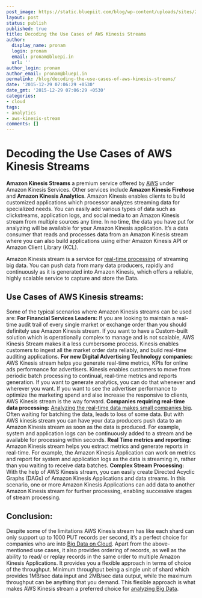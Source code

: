 ```yaml
---
post_image: https://static.bluepiit.com/blog/wp-content/uploads/sites/2/2015/12/AWS-Kinesis-Streams.jpg
layout: post
status: publish
published: true
title: Decoding the Use Cases of AWS Kinesis Streams
author:
  display_name: pronam
  login: pronam
  email: pronam@bluepi.in
  url: ''
author_login: pronam
author_email: pronam@bluepi.in
permalink: /blog/decoding-the-use-cases-of-aws-kinesis-streams/
date: '2015-12-29 07:06:29 +0530'
date_gmt: '2015-12-29 07:06:29 +0530'
categories:
- cloud
tags:
- analytics
- aws-kinesis-stream
comments: []
---
```

# Decoding the Use Cases of AWS Kinesis Streams
<strong>Amazon Kinesis Streams</strong> a premium service offered by <a href="https://aws.amazon.com/">AWS</a> under Amazon Kinesis Services. Other services include <strong>Amazon Kinesis Firehose</strong> and <strong>Amazon Kinesis Analytics</strong>. Amazon Kinesis enables clients to build customized applications which processor analyzes streaming data for specialized needs. You can easily add various types of data such as clickstreams, application logs, and social media to an Amazon Kinesis stream from multiple sources any time. In no time, the data you have put for analyzing will be available for your Amazon Kinesis application. It&rsquo;s a data consumer that reads and processes data from an Amazon Kinesis stream where you can also build applications using either Amazon Kinesis API or Amazon Client Library (KCL).<br />

Amazon Kinesis stream is a service for <a href="https://www.bluepiit.com/blog/predictive-analytics-real-time-big-data/">real-time processing</a> of streaming big data. You can push data from many data producers, rapidly and continuously as it is generated into Amazon Kinesis, which offers a reliable, highly scalable service to capture and store the Data.
## Use Cases of AWS Kinesis streams:
Some of the typical scenarios where Amazon Kinesis streams can be used are:
<strong>For Financial Services Leaders:</strong> If you are looking to maintain a real-time audit trail of every single market or exchange order than you should definitely use Amazon Kinesis stream. If you want to have a Custom-built solution which is operationally complex to manage and is not scalable, AWS Kinesis Stream makes it a less cumbersome process. Kinesis enables customers to ingest all the market order data reliably, and build real-time auditing applications.
<strong>For new Digital Advertising Technology companies:</strong> AWS Kinesis stream helps you generate real-time metrics, KPIs for online ads performance for advertisers. Kinesis enables customers to move from periodic batch processing to continual, real-time metrics and reports generation. If you want to generate analytics, you can do that whenever and wherever you want. If you want to see the advertiser performance to optimize the marketing spend and also increase the responsive to clients, AWS Kinesis stream is the way forward.
<strong>Companies requiring real-time data processing:</strong> <a href="https://www.bluepiit.com/blog/analyzing-big-data-to-make-small-companies-big/">Analyzing the real-time data makes small companies big</a>. Often waiting for batching the data, leads to loss of some data. But with AWS kinesis stream you can have your data producers push data to an Amazon Kinesis stream as soon as the data is produced. For example, system and application logs can be continuously added to a stream and be available for processing within seconds.
<strong>Real Time metrics and reporting:</strong> Amazon Kinesis stream helps you extract metrics and generate reports in real-time. For example, the Amazon Kinesis Application can work on metrics and report for system and application logs as the data is streaming in, rather than you waiting to receive data batches.
<strong>Complex Stream Processing:</strong> With the help of AWS Kinesis stream, you can easily create Directed Acyclic Graphs (DAGs) of Amazon Kinesis Applications and data streams. In this scenario, one or more Amazon Kinesis Applications can add data to another Amazon Kinesis stream for further processing, enabling successive stages of stream processing.
## Conclusion:
Despite some of the limitations AWS Kinesis stream has like each shard can only support up to 1000 PUT records per second, it&rsquo;s a perfect choice for companies who are into <a href="https://www.bluepiit.com/blog/real-time-big-data-analytics-on-cloud/">Big Data on Cloud</a>. Apart from the above-mentioned use cases, it also provides ordering of records, as well as the ability to read/ or replay records in the same order to multiple Amazon Kinesis Applications. It provides you a flexible approach in terms of choice of the throughput. Minimum throughput being a single unit of shard which provides 1MB/sec data input and 2MB/sec data output, while the maximum throughput can be anything that you demand. This flexible approach is what makes AWS Kinesis stream a preferred choice for <a href="https://www.bluepiit.com/big-data">analyzing Big Data</a>.
